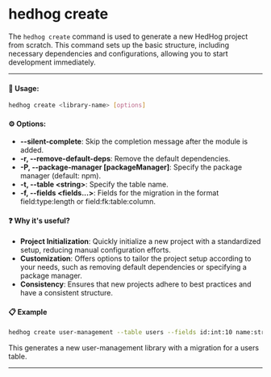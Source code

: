 # hedhog create

The `hedhog create` command is used to generate a new HedHog project from scratch. This command sets up the basic structure, including necessary dependencies and configurations, allowing you to start development immediately.

---

#### 🚀 Usage:

```bash
hedhog create <library-name> [options]
```

#### ⚙️ Options:

- **--silent-complete**: Skip the completion message after the module is added.
- **-r, --remove-default-deps**: Remove the default dependencies.
- **-P, --package-manager [packageManager]**: Specify the package manager (default: npm).
- **-t, --table &lt;string&gt;**: Specify the table name.
- **-f, --fields &lt;fields...&gt;**: Fields for the migration in the format field:type:length or field:fk:table:column.

#### ❓ Why it's useful?

- **Project Initialization**: Quickly initialize a new project with a standardized setup, reducing manual configuration efforts.
- **Customization**: Offers options to tailor the project setup according to your needs, such as removing default dependencies or specifying a package manager.
- **Consistency**: Ensures that new projects adhere to best practices and have a consistent structure.

#### 📋 Example

```bash
hedhog create user-management --table users --fields id:int:10 name:string:255
```

This generates a new user-management library with a migration for a users table.

---
